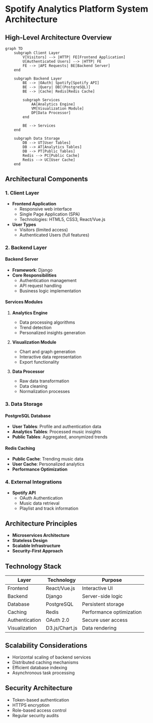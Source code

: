 # Spotify Analytics Platform System Architecture

## High-Level Architecture Overview

```mermaid
graph TD
    subgraph Client Layer
        V[Visitors] --> |HTTP| FE[Frontend Application]
        U[Authenticated Users] --> |HTTP| FE
        FE --> |API Requests| BE[Backend Server]
    end

    subgraph Backend Layer
        BE --> |OAuth| Spotify[Spotify API]
        BE --> |Query| DB[(PostgreSQL)]
        BE --> |Cache| Redis[Redis Cache]
        
        subgraph Services
            AA[Analytics Engine]
            VM[Visualization Module]
            DP[Data Processor]
        end
        
        BE --> Services
    end

    subgraph Data Storage
        DB --> UT[User Tables]
        DB --> AT[Analytics Tables]
        DB --> PT[Public Tables]
        Redis --> PC[Public Cache]
        Redis --> UC[User Cache]
    end
```

## Architectural Components

### 1. Client Layer
- **Frontend Application**
  - Responsive web interface
  - Single Page Application (SPA)
  - Technologies: HTML5, CSS3, React/Vue.js
- **User Types**
  - Visitors (limited access)
  - Authenticated Users (full features)

### 2. Backend Layer
#### Backend Server
- **Framework**: Django
- **Core Responsibilities**
  - Authentication management
  - API request handling
  - Business logic implementation

#### Services Modules
1. **Analytics Engine**
   - Data processing algorithms
   - Trend detection
   - Personalized insights generation

2. **Visualization Module**
   - Chart and graph generation
   - Interactive data representation
   - Export functionality

3. **Data Processor**
   - Raw data transformation
   - Data cleaning
   - Normalization processes

### 3. Data Storage
#### PostgreSQL Database
- **User Tables**: Profile and authentication data
- **Analytics Tables**: Processed music insights
- **Public Tables**: Aggregated, anonymized trends

#### Redis Caching
- **Public Cache**: Trending music data
- **User Cache**: Personalized analytics
- **Performance Optimization**

### 4. External Integrations
- **Spotify API**
  - OAuth Authentication
  - Music data retrieval
  - Playlist and track information

## Architecture Principles
- **Microservices Architecture**
- **Stateless Design**
- **Scalable Infrastructure**
- **Security-First Approach**

## Technology Stack

| Layer | Technology | Purpose |
|-------|------------|---------|
| Frontend | React/Vue.js | Interactive UI |
| Backend | Django | Server-side logic |
| Database | PostgreSQL | Persistent storage |
| Caching | Redis | Performance optimization |
| Authentication | OAuth 2.0 | Secure user access |
| Visualization | D3.js/Chart.js | Data rendering |

## Scalability Considerations
- Horizontal scaling of backend services
- Distributed caching mechanisms
- Efficient database indexing
- Asynchronous task processing

## Security Architecture
- Token-based authentication
- HTTPS encryption
- Role-based access control
- Regular security audits
